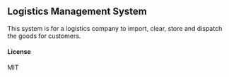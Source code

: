 ## Logistics Management System

This system is for a logistics company to import, clear, store and dispatch the goods for customers.

#### License

MIT